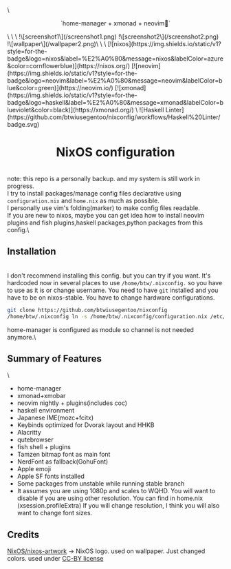 \
<p align="center">
`home-manager + xmonad + neovim💛`
</p>
\
\
\
!\[screenshot1\](/screenshot1.png) !\[screenshot2\](/screenshot2.png)
!\[wallpaper\](/wallpaper2.png)\
\
\
[![nixos](https://img.shields.io/static/v1?style=for-the-badge&logo=nixos&label=%E2%A0%80&message=nixos&labelColor=azure&color=cornflowerblue)](https://nixos.org/)
[![neovim](https://img.shields.io/static/v1?style=for-the-badge&logo=neovim&label=%E2%A0%80&message=neovim&labelColor=blue&color=green)](https://neovim.io/)
[![xmonad](https://img.shields.io/static/v1?style=for-the-badge&logo=haskell&label=%E2%A0%80&message=xmonad&labelColor=blueviolet&color=black)](https://xmonad.org/)
\
![Haskell Linter](https://github.com/btwiusegentoo/nixconfig/workflows/Haskell%20Linter/badge.svg)

<h1 align="center">
NixOS configuration
</h1>

\
note: this repo is a personally backup. and my system is still work in
progress.\
I try to install packages/manage config files declarative using
`configuration.nix` and `home.nix` as much as possible.\
I personally use vim\'s folding(marker) to make config files readable.\
If you are new to nixos, maybe you can get idea how to install neovim
plugins and fish plugins,haskell packages,python packages from this
config.\

Installation
------------

\
I don\'t recommend installing this config. but you can try if you want.
It\'s hardcoded now in several places to use `/home/btw/.nixconfig.` so
you have to use as it is or change username. You need to have `git`
installed and you have to be on nixos-stable. You have to change
hardware configurations.
```bash
git clone https://github.com/btwiusegentoo/nixconfig
/home/btw/.nixconfig ln -s /home/btw/.nixconfig/configuration.nix /etc/nixos/configuration.nix
```
home-manager is configured as module so channel is not needed anymore.\

Summary of Features
-------------------

\

-   home-manager
-   xmonad+xmobar
-   neovim nightly + plugins(includes coc)
-   haskell environment
-   Japanese IME(mozc+fcitx)
-   Keybinds optimized for Dvorak layout and HHKB
-   Alacritty
-   qutebrowser
-   fish shell + plugins
-   Tamzen bitmap font as main font
-   NerdFont as fallback(GohuFont)
-   Apple emoji
-   Apple SF fonts installed
-   Some packages from unstable while running stable branch
-   It assumes you are using 1080p and scales to WQHD. You will want to
    disable if you are using other resolution. You can find in home.nix
    (xsession.profileExtra) If you will change resolution, I think you
    will also want to change font sizes.

Credits
-------

[NixOS/nixos-artwork](https://github.com/NixOS/nixos-artwork/tree/master/logo)
-\> NixOS logo. used on wallpaper. Just changed colors. used under
[CC-BY license](https://creativecommons.org/licenses/by/4.0/)
